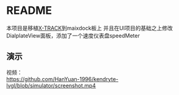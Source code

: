 # README

本项目是移植[X-TRACK](https://github.com/FASTSHIFT/X-TRACK)到maixdock板上
并且在UI项目的基础之上修改DialplateView面板，添加了一个速度仪表盘speedMeter

## 演示
视频：  
https://github.com/HanYuan-1996/kendryte-lvgl/blob/simulator/screenshot.mp4

